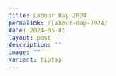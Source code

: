 ```yaml
---
title: Labour Day 2024
permalink: /labour-day-2024/
date: 2024-05-01
layout: post
description: ""
image: ""
variant: tiptap
---
```

